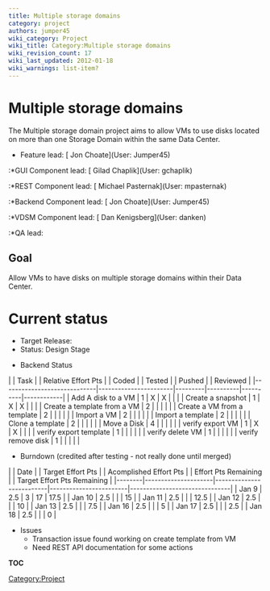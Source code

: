 ```yaml
---
title: Multiple storage domains
category: project
authors: jumper45
wiki_category: Project
wiki_title: Category:Multiple storage domains
wiki_revision_count: 17
wiki_last_updated: 2012-01-18
wiki_warnings: list-item?
---
```


# Multiple storage domains

The Multiple storage domain project aims to allow VMs to use disks located on more than one Storage Domain within the same Data Center.

*   Feature lead: [ Jon Choate](User: Jumper45)

:\*GUI Component lead: [ Gilad Chaplik](User: gchaplik)

:\*REST Component lead: [ Michael Pasternak](User: mpasternak)

:\*Backend Component lead: [ Jon Choate](User: Jumper45)

:\*VDSM Component lead: [ Dan Kenigsberg](User: danken)

:\*QA lead:

## Goal

Allow VMs to have disks on multiple storage domains within their Data Center.

# Current status

*   Target Release:
*   Status: Design Stage

<!-- -->

*   Backend Status

| | Task                      | | Relative Effort Pts | | Coded | | Tested | | Pushed | | Reviewed |
|-----------------------------|-----------------------|---------|----------|----------|------------|
| Add A disk to a VM          | 1                     | X       | X        |          |            |
| Create a snapshot           | 1                     | X       | X        |          |            |
| Create a template from a VM | 2                     |         |          |          |            |
| Create a VM from a template | 2                     |         |          |          |            |
| Import a VM                 | 2                     |         |          |          |            |
| Import a template           | 2                     |         |          |          |            |
| Clone a template            | 2                     |         |          |          |            |
| Move a Disk                 | 4                     |         |          |          |            |
| verify export VM            | 1                     | X       | X        |          |            |
| verify export template      | 1                     |         |          |          |            |
| verify delete VM            | 1                     |         |          |          |            |
| verify remove disk          | 1                     |         |          |          |            |

*   Burndown (credited after testing - not really done until merged)

| | Date | | Target Effort Pts | | Acomplished Effort Pts | | Effort Pts Remaining | | Target Effort Pts Remaining |
|--------|---------------------|--------------------------|------------------------|-------------------------------|
| Jan 9  | 2.5                 | 3                        | 17                     | 17.5                          |
| Jan 10 | 2.5                 |                          |                        | 15                            |
| Jan 11 | 2.5                 |                          |                        | 12.5                          |
| Jan 12 | 2.5                 |                          |                        | 10                            |
| Jan 13 | 2.5                 |                          |                        | 7.5                           |
| Jan 16 | 2.5                 |                          |                        | 5                             |
| Jan 17 | 2.5                 |                          |                        | 2.5                           |
| Jan 18 | 2.5                 |                          |                        | 0                             |

*   Issues
    -   Transaction issue found working on create template from VM
    -   Need REST API documentation for some actions

__TOC__

<Category:Project>
